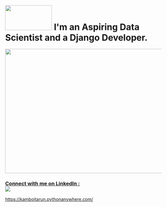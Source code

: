 # <img src="https://media.giphy.com/media/3ornjJphIlZjcTbTyg/giphy.gif" height="80px" width="150px"> I'm an Aspiring Data Scientist and a Django Developer.
<img src="https://media.giphy.com/media/f3iwJFOVOwuy7K6FFw/giphy.gif" height="400px" width="700px"> <br>
### <a href="https://www.linkedin.com/in/kambojtarun">Connect with me on LinkedIn : <br><img src="‪C:\Users\kambo\Downloads\linkedin.gif"></a>
https://kambojtarun.pythonanywhere.com/ 
